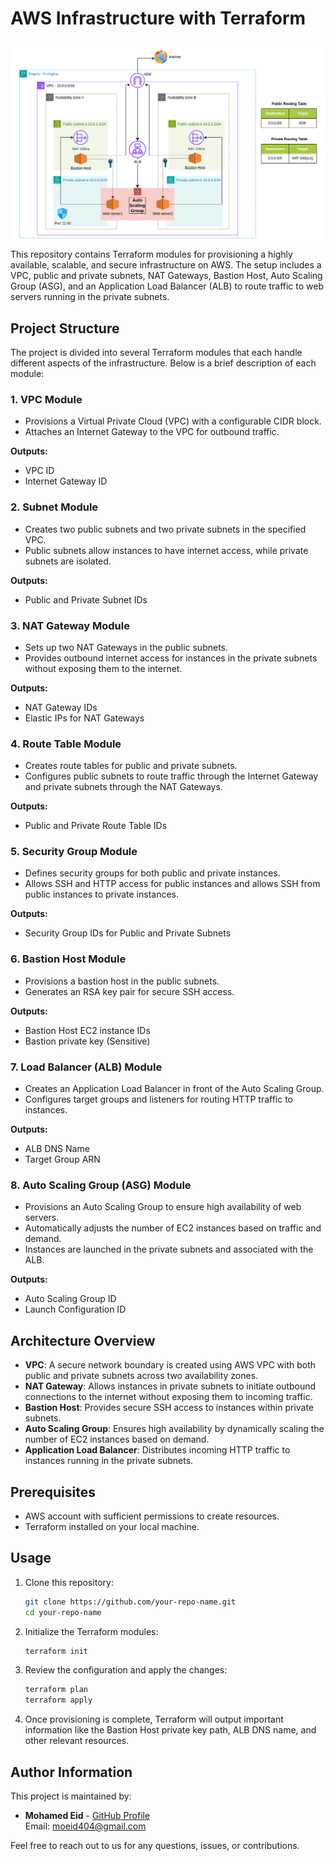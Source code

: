 # AWS Infrastructure with Terraform
![Project Logo](project-diagram.png)
This repository contains Terraform modules for provisioning a highly available, scalable, and secure infrastructure on AWS. The setup includes a VPC, public and private subnets, NAT Gateways, Bastion Host, Auto Scaling Group (ASG), and an Application Load Balancer (ALB) to route traffic to web servers running in the private subnets.

## Project Structure

The project is divided into several Terraform modules that each handle different aspects of the infrastructure. Below is a brief description of each module:

### 1. **VPC Module**
   - Provisions a Virtual Private Cloud (VPC) with a configurable CIDR block.
   - Attaches an Internet Gateway to the VPC for outbound traffic.
   
   **Outputs:**
   - VPC ID
   - Internet Gateway ID

### 2. **Subnet Module**
   - Creates two public subnets and two private subnets in the specified VPC.
   - Public subnets allow instances to have internet access, while private subnets are isolated.

   **Outputs:**
   - Public and Private Subnet IDs

### 3. **NAT Gateway Module**
   - Sets up two NAT Gateways in the public subnets.
   - Provides outbound internet access for instances in the private subnets without exposing them to the internet.
   
   **Outputs:**
   - NAT Gateway IDs
   - Elastic IPs for NAT Gateways

### 4. **Route Table Module**
   - Creates route tables for public and private subnets.
   - Configures public subnets to route traffic through the Internet Gateway and private subnets through the NAT Gateways.
   
   **Outputs:**
   - Public and Private Route Table IDs

### 5. **Security Group Module**
   - Defines security groups for both public and private instances.
   - Allows SSH and HTTP access for public instances and allows SSH from public instances to private instances.

   **Outputs:**
   - Security Group IDs for Public and Private Subnets

### 6. **Bastion Host Module**
   - Provisions a bastion host in the public subnets.
   - Generates an RSA key pair for secure SSH access.
   
   **Outputs:**
   - Bastion Host EC2 instance IDs
   - Bastion private key (Sensitive)

### 7. **Load Balancer (ALB) Module**
   - Creates an Application Load Balancer in front of the Auto Scaling Group.
   - Configures target groups and listeners for routing HTTP traffic to instances.
   
   **Outputs:**
   - ALB DNS Name
   - Target Group ARN

### 8. **Auto Scaling Group (ASG) Module**
   - Provisions an Auto Scaling Group to ensure high availability of web servers.
   - Automatically adjusts the number of EC2 instances based on traffic and demand.
   - Instances are launched in the private subnets and associated with the ALB.

   **Outputs:**
   - Auto Scaling Group ID
   - Launch Configuration ID

## Architecture Overview

- **VPC**: A secure network boundary is created using AWS VPC with both public and private subnets across two availability zones.
- **NAT Gateway**: Allows instances in private subnets to initiate outbound connections to the internet without exposing them to incoming traffic.
- **Bastion Host**: Provides secure SSH access to instances within private subnets.
- **Auto Scaling Group**: Ensures high availability by dynamically scaling the number of EC2 instances based on demand.
- **Application Load Balancer**: Distributes incoming HTTP traffic to instances running in the private subnets.

## Prerequisites

- AWS account with sufficient permissions to create resources.
- Terraform installed on your local machine.

## Usage

1. Clone this repository:

   ```bash
   git clone https://github.com/your-repo-name.git
   cd your-repo-name

2. Initialize the Terraform modules:

   ```bash
   terraform init

3. Review the configuration and apply the changes:

   ```bash
   terraform plan
   terraform apply

4. Once provisioning is complete, Terraform will output important information like the Bastion Host private key path, ALB DNS name, and other relevant resources.

## Author Information

This project is maintained by:

- **Mohamed Eid** - [GitHub Profile](https://github.com/moeid404)  
  Email: moeid404@gmail.com

Feel free to reach out to us for any questions, issues, or contributions.
